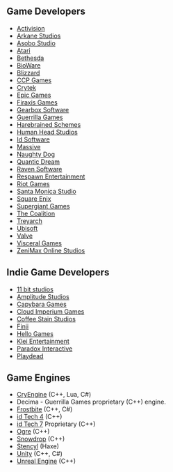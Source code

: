 ## Game Developers

- [Activision](https://www.activision.com/)
- [Arkane Studios](https://www.arkane-studios.com/en)
- [Asobo Studio](https://www.asobostudio.com/)
- [Atari](https://www.atari.com/)
- [Bethesda](https://bethesda.net)
- [BioWare](http://www.bioware.com/)
- [Blizzard](https://www.blizzard.com/en-us/)
- [CCP Games](https://www.ccpgames.com/)
- [Crytek](https://www.crytek.com/)
- [Epic Games](https://www.epicgames.com)
- [Firaxis Games](https://firaxis.com/)
- [Gearbox Software](http://www.gearboxsoftware.com/)
- [Guerrilla Games](https://www.guerrilla-games.com/)
- [Harebrained Schemes](http://harebrained-schemes.com/)
- [Human Head Studios](https://www.humanhead.com/)
- [Id Software](https://www.idsoftware.com/en-us)
- [Massive](https://www.massive.se/)
- [Naughty Dog](https://www.naughtydog.com/)
- [Quantic Dream](http://quanticdream.com/en/)
- [Raven Software](http://www.ravensoftware.com/)
- [Respawn Entertainment](https://www.respawn.com/)
- [Riot Games](https://www.riotgames.com/en)
- [Santa Monica Studio](http://sms.playstation.com/)
- [Square Enix](https://square-enix-games.com/en_US)
- [Supergiant Games](https://www.supergiantgames.com/)
- [The Coalition](https://thecoalitionstudio.com/#Home)
- [Treyarch](https://www.treyarch.com/)
- [Ubisoft](https://www.ubisoft.com)
- [Valve](https://valvesoftware.com)
- [Visceral Games](https://www.ea.com/)
- [ZeniMax Online Studios](https://www.zenimaxonline.com/)

## Indie Game Developers

- [11 bit studios](http://www.11bitstudios.com/#games)
- [Amplitude Studios](https://www.amplitude-studios.com/)
- [Capybara Games](http://www.capybaragames.com/)
- [Cloud Imperium Games](https://cloudimperiumgames.com/)
- [Coffee Stain Studios](https://www.coffeestainstudios.com/)
- [Finji](https://finji.co//)
- [Hello Games](http://hellogames.org/)
- [Klei Entertainment](https://klei.com/)
- [Paradox Interactive](https://www.paradoxinteractive.com/)
- [Playdead](https://playdead.com/)

## Game Engines

- [CryEngine](https://www.cryengine.com/) (C++, Lua, C#)
- Decima - Guerrilla Games proprietary (C++) engine.
- [Frostbite](https://www.ea.com/frostbite) (C++, C#)
- [id Tech 4](https://github.com/id-Software/DOOM-3-BFG) (C++)
- [id Tech 7](https://www.idsoftware.com/en-us/) Proprietary (C++)
- [Ogre](https://www.ogre3d.org/) (C++)
- [Snowdrop](https://www.massive.se/) (C++)
- [Stencyl](http://stencyl.com/) (Haxe)
- [Unity](https://unity3d.com/) (C++, C#)
- [Unreal Engine](https://www.unrealengine.com/en-US/what-is-unreal-engine-4) (C++)
